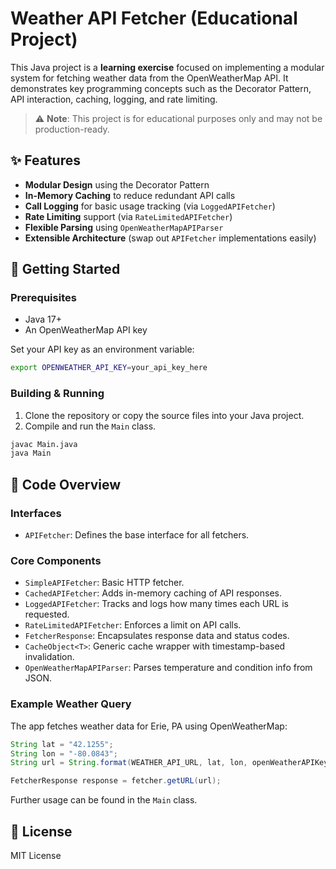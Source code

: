 # Weather API Fetcher (Educational Project)

This Java project is a **learning exercise** focused on implementing a modular system for fetching weather data from the OpenWeatherMap API. It demonstrates key programming concepts such as the Decorator Pattern, API interaction, caching, logging, and rate limiting.

> ⚠️ **Note**: This project is for educational purposes only and may not be production-ready.

## ✨ Features

- **Modular Design** using the Decorator Pattern
- **In-Memory Caching** to reduce redundant API calls
- **Call Logging** for basic usage tracking (via `LoggedAPIFetcher`)
- **Rate Limiting** support (via `RateLimitedAPIFetcher`)
- **Flexible Parsing** using `OpenWeatherMapAPIParser`
- **Extensible Architecture** (swap out `APIFetcher` implementations easily)

## 🚀 Getting Started

### Prerequisites

- Java 17+
- An OpenWeatherMap API key

Set your API key as an environment variable:

```bash
export OPENWEATHER_API_KEY=your_api_key_here
```

### Building & Running

1. Clone the repository or copy the source files into your Java project.
2. Compile and run the `Main` class.

```bash
javac Main.java
java Main
```

## 🧠 Code Overview

### Interfaces

- `APIFetcher`: Defines the base interface for all fetchers.

### Core Components

- `SimpleAPIFetcher`: Basic HTTP fetcher.
- `CachedAPIFetcher`: Adds in-memory caching of API responses.
- `LoggedAPIFetcher`: Tracks and logs how many times each URL is requested.
- `RateLimitedAPIFetcher`: Enforces a limit on API calls.
- `FetcherResponse`: Encapsulates response data and status codes.
- `CacheObject<T>`: Generic cache wrapper with timestamp-based invalidation.
- `OpenWeatherMapAPIParser`: Parses temperature and condition info from JSON.

### Example Weather Query

The app fetches weather data for Erie, PA using OpenWeatherMap:

```java
String lat = "42.1255";
String lon = "-80.0843";
String url = String.format(WEATHER_API_URL, lat, lon, openWeatherAPIKey);

FetcherResponse response = fetcher.getURL(url);
```

Further usage can be found in the `Main` class.

## 📄 License

MIT License
